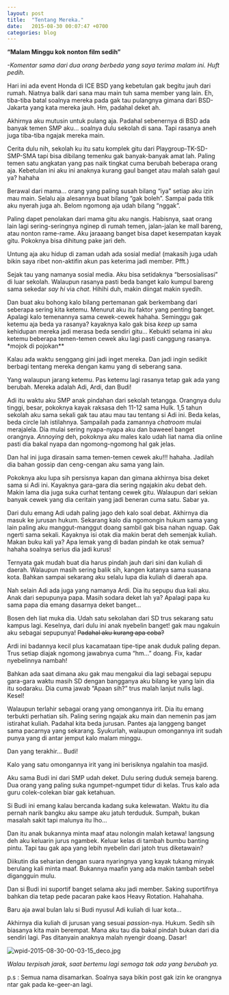 ```yaml
---
layout: post
title:  "Tentang Mereka."
date:   2015-08-30 00:07:47 +0700
categories: blog
---
```

**“Malam Minggu kok nonton film sedih”**

*-Komentar sama dari dua orang berbeda yang saya terima malam ini. Huft pedih.*

Hari ini ada event Honda di ICE BSD yang kebetulan gak begitu jauh dari rumah. Niatnya balik dari sana mau main tuh sama member yang lain. Eh, tiba-tiba batal soalnya mereka pada gak tau pulangnya gimana dari BSD-Jakarta yang kata mereka jauh. Hm, padahal deket ah.

Akhirnya aku mutusin untuk pulang aja. Padahal sebenernya di BSD ada banyak temen SMP aku… soalnya dulu sekolah di sana. Tapi rasanya aneh juga tiba-tiba ngajak mereka main.

Cerita dulu nih, sekolah ku itu satu komplek gitu dari Playgroup-TK-SD-SMP-SMA tapi bisa dibilang temenku gak banyak-banyak amat lah. Paling temen satu angkatan yang pas naik tingkat cuma berubah beberapa orang aja. Kebetulan ini aku ini anaknya kurang gaul banget atau malah salah gaul ya? hahaha

Berawal dari mama… orang yang paling susah bilang “iya” setiap aku izin mau main. Selalu aja alesannya buat bilang “gak boleh”. Sampai pada titik aku nyerah juga ah. Belom ngomong aja udah bilang “nggak”.

Paling dapet penolakan dari mama gitu aku nangis. Habisnya, saat orang lain lagi sering-seringnya nginep di rumah temen, jalan-jalan ke mall bareng, atau nonton rame-rame. Aku jaraaang banget bisa dapet kesempatan kayak gitu. Pokoknya bisa dihitung pake jari deh.

Untung aja aku hidup di zaman udah ada sosial media! (makasih juga udah bikin saya ribet non-aktifin akun pas keterima jadi member. Pfft.)

Sejak tau yang namanya sosial media. Aku bisa setidaknya “bersosialisasi” di luar sekolah. Walaupun rasanya pasti beda banget kalo kumpul bareng sama sekedar *say hi* via *chat*. Hihihi duh, makin diingat makin syedih.

Dan buat aku bohong kalo bilang pertemanan gak berkembang dari seberapa sering kita ketemu. Menurut aku itu faktor yang penting banget. Apalagi kalo temenannya sama cewek-cewek hahaha. Seminggu gak ketemu aja beda ya rasanya? kayaknya kalo gak bisa *keep up* sama kehidupan mereka jadi merasa beda sendiri gitu… Kebukti selama ini aku ketemu beberapa temen-temen cewek aku lagi pasti canggung rasanya. &ast;mojok di pojokan*&ast;

Kalau ada waktu senggang gini jadi inget mereka. Dan  jadi ingin sedikit berbagi tentang mereka dengan kamu yang di seberang sana.

Yang walaupun jarang ketemu. Pas ketemu lagi rasanya tetap gak ada yang berubah. Mereka adalah Adi, Ardi, dan Budi!

Adi itu waktu aku SMP anak pindahan dari sekolah tetangga. Orangnya dulu tinggi, besar, pokoknya kayak raksasa deh 11-12 sama Hulk. 1,5 tahun sekolah aku sama sekali gak tau atau mau tau tentang si Adi ini. Beda kelas, beda circle lah istilahnya. Sampailah pada zamannya *chatroom* mulai merajalela. Dia mulai sering nyapa-nyapa aku dan baweeel banget orangnya. *Annoying* deh, pokoknya aku males kalo udah liat nama dia online pasti dia bakal nyapa dan ngomong-ngomong hal gak jelas.

Dan hal ini juga dirasain sama temen-temen cewek aku!!! hahaha. Jadilah dia bahan gossip dan ceng-cengan aku sama yang lain.

Pokoknya aku lupa sih persisnya kapan dan gimana akhirnya bisa deket sama si Adi ini. Kayaknya gara-gara dia sering ngajakin aku debat deh. Makin lama dia juga suka curhat tentang cewek gitu. Walaupun dari sekian banyak cewek yang dia ceritain yang jadi beneran cuma satu. Sabar ya.

Dari dulu emang Adi udah paling jago deh kalo soal debat. Akhirnya dia masuk ke jurusan hukum. Sekarang kalo dia ngomongin hukum sama yang lain paling aku manggut-manggut doang sambil gak bisa nahan nguap. Gak ngerti sama sekali. Kayaknya isi otak dia makin berat deh semenjak kuliah. Makan buku kali ya? Apa lemak yang di badan pindah ke otak semua? hahaha soalnya serius dia jadi kurus!

Ternyata gak mudah buat dia harus pindah jauh dari sini dan kuliah di daerah. Walaupun masih sering balik sih, kangen katanya sama suasana kota. Bahkan sampai sekarang aku selalu lupa dia kuliah di daerah apa.

Nah selain Adi ada juga yang namanya Ardi. Dia itu sepupu dua kali aku. Anak dari sepupunya papa. Masih sodara deket lah ya? Apalagi papa ku sama papa dia emang dasarnya deket banget…

Bosen deh liat muka dia. Udah satu sekolahan dari SD trus sekarang satu kampus lagi. Keselnya, dari dulu ini anak nyebelin banget! gak mau ngakuin aku sebagai sepupunya! ~~Padahal aku kurang apa coba?~~

Ardi ini badannya kecil plus kacamataan tipe-tipe anak duduk paling depan. Trus setiap diajak ngomong jawabnya cuma “hm…” doang. Fix, kadar nyebelinnya nambah!

Bahkan ada saat dimana aku gak mau mengakui dia lagi sebagai sepupu gara-gara waktu masih SD dengan bangganya aku bilang ke yang lain dia itu sodaraku. Dia cuma jawab “Apaan sih?” trus malah lanjut nulis lagi. Kesel!

Walaupun terlahir sebagai orang yang omongannya irit. Dia itu emang terbukti perhatian sih. Paling sering ngajak aku main dan nemenin pas jam istirahat kuliah. Padahal kita beda jurusan. Pantes aja langgeng banget sama pacarnya yang sekarang. Syukurlah, walaupun omongannya irit sudah punya yang di antar jemput kalo malam minggu.

Dan yang terakhir… Budi!

Kalo yang satu omongannya irit yang ini berisiknya ngalahin toa masjid.

Aku sama Budi ini dari SMP udah deket. Dulu sering duduk semeja bareng. Dua orang yang paling suka ngumpet-ngumpet tidur di kelas. Trus kalo ada guru colek-colekan biar gak ketahuan.

Si Budi ini emang kalau bercanda kadang suka kelewatan. Waktu itu dia pernah narik bangku aku sampe aku jatuh terduduk. Sumpah, bukan masalah sakit tapi malunya itu lho…

Dan itu anak bukannya minta maaf atau nolongin malah ketawa! langsung deh aku keluarin jurus ngambek. Keluar kelas di tambah bumbu banting pintu. Tapi tau gak apa yang lebih nyebelin dari jatoh trus diketawain?

Diikutin dia seharian dengan suara nyaringnya yang kayak tukang minyak berulang kali minta maaf. Bukannya maafin yang ada makin tambah sebel digangguin mulu.

Dan si Budi ini suportif banget selama aku jadi member. Saking suportifnya bahkan dia tetap pede pacaran pake kaos Heavy Rotation. Hahahaha.

Baru aja awal bulan lalu si Budi nyusul Adi kuliah di luar kota…

Akhirnya dia kuliah di jurusan yang sesuai *passion*-nya. Hukum. Sedih sih biasanya kita main berempat. Mana aku tau dia bakal pindah bukan dari dia sendiri lagi. Pas ditanyain anaknya malah nyengir doang. Dasar!

![wpid-2015-08-30-00-03-15_deco.jpg]({{site.baseurl}}/assets/img/wpid-2015-08-30-00-03-15_deco.jpg)

*Walau terpisah jarak, saat bertemu lagi semoga tak ada yang berubah ya.*

p.s : Semua nama disamarkan. Soalnya saya bikin post gak izin ke orangnya ntar gak pada ke-geer-an lagi.